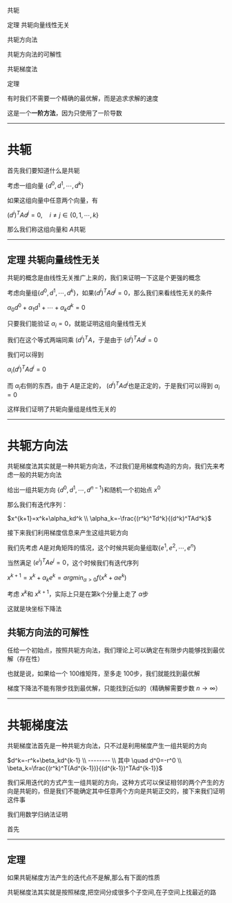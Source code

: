 共轭

定理 共轭向量线性无关

共轭方向法

共轭方向法的可解性

共轭梯度法

定理

有时我们不需要一个精确的最优解，而是追求求解的速度

这是一个**一阶方法**，因为只使用了一阶导数

---

# 共轭

首先我们要知道什么是共轭

考虑一组向量 $\{ d^0,d^1,\cdots,d^k\}$﻿

如果这组向量中任意两个向量，有

$(d^i)^TAd^j=0, \quad i\ne j \in \{0,1,\cdots,k\}$

那么我们称这组向量和 $A$﻿共轭

---

## 定理 共轭向量线性无关

共轭的概念是由线性无关推广上来的，我们来证明一下这是个更强的概念

考虑向量组$\{ d^0,d^1,\cdots,d^k\}$﻿，如果$(d^i)^TAd^j=0$﻿，那么我们来看线性无关的条件

$\alpha_0d^0+\alpha_1d^1+\cdots+\alpha_kd^k=0$

只要我们能验证 $\alpha_i=0$﻿，就能证明这组向量线性无关

我们在这个等式两端同乘 $(d^i)^TA$﻿，于是由于 $(d^i)^TAd^j=0$﻿

我们可以得到

$\alpha_i(d^i)^TAd^i=0$

而 $\alpha_i$﻿右侧的东西，由于 $A$﻿是正定的， $(d^i)^TAd^i$﻿也是正定的，于是我们可以得到 $\alpha_i=0$﻿

这样我们证明了共轭向量组是线性无关的

---

# 共轭方向法

共轭梯度法其实就是一种共轭方向法，不过我们是用梯度构造的方向，我们先来考虑一般的共轭方向法

给出一组共轭方向 $\{ d^0,d^1,\cdots,d^{n-1}\}$﻿和随机一个初始点 $x^0$﻿

那么我们有迭代序列：

$x^{k+1}=x^k+\alpha_kd^k \\ \alpha_k=-\frac{(r^k)^Td^k}{(d^k)^TAd^k}$

  

接下来我们利用梯度信息来产生这组共轭方向

  

我们先考虑 $A$﻿是对角矩阵的情况，这个时候共轭向量组取$\{ e^1,e^2,\cdots,e^{n}\}$﻿

当然满足 $(e^i)^TAe^j=0$﻿，这个时候我们有迭代序列

$x^{k+1}=x^k+\alpha_ke^k = argmin_{\alpha>0}f(x^k+\alpha e^k)$

考虑 $x^k$﻿和 $x^{k+1}$﻿，实际上只是在第k个分量上走了 $\alpha$﻿步

这就是块坐标下降法

  

## 共轭方向法的可解性

任给一个初始点，按照共轭方向法，我们理论上可以确定在有限步内能够找到最优解（存在性）

  

也就是说，如果给一个 $100$﻿维矩阵，至多走 $100$﻿步，我们就能找到最优解

梯度下降法不能有限步找到最优解，只能找到近似的（精确解需要步数 $n\to \infty$﻿）

  

---

# 共轭梯度法

共轭梯度法首先是一种共轭方向法，只不过是利用梯度产生一组共轭的方向

$d^k=-r^k+\beta_kd^{k-1} \\ -------- \\ 其中 \quad d^0=-r^0 \\ \beta_k=\frac{(r^k)^T(Ad^{k-1})}{(d^{k-1})^TAd^{k-1}}$

我们采用迭代的方式产生一组共轭的方向，这种方式可以保证相邻的两个产生的方向是共轭的，但是我们不能确定其中任意两个方向是共轭正交的，接下来我们证明这件事

我们用数学归纳法证明

首先

---

## 定理

如果共轭梯度方法产生的迭代点不是解,那么有下面的性质

  

  

共轭梯度法其实就是按照梯度,把空间分成很多个子空间,在子空间上找最近的路